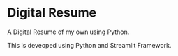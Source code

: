 # Digital Resume
A Digital Resume of my own using Python.

This is deveoped using Python and Streamlit Framework.
